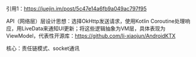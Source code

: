 引用1：https://juejin.im/post/5c47e14a6fb9a049ac797f95

API（网络层）层设计思想：选择OkHttp发送请求，使用Kotlin Coroutine处理响应，用LiveData来通知UI更新；将这些逻辑抽象为VM层，具体表现为ViewModel，代表性开源库：https://github.com/li-xiaojun/AndroidKTX

核心：责任链模式、socket通讯
